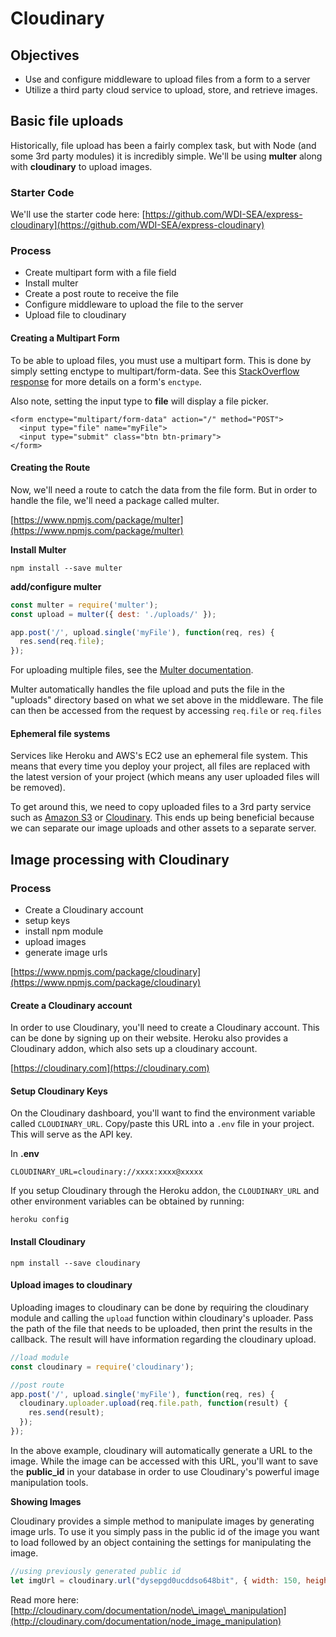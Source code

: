 # Cloudinary

## Objectives

* Use and configure middleware to upload files from a form to a server
* Utilize a third party cloud service to upload, store, and retrieve images.

## Basic file uploads

Historically, file upload has been a fairly complex task, but with Node \(and some 3rd party modules\) it is incredibly simple. We'll be using **multer** along with **cloudinary** to upload images.

### Starter Code

We'll use the starter code here: [https://github.com/WDI-SEA/express-cloudinary](https://github.com/WDI-SEA/express-cloudinary)

### Process

* Create multipart form with a file field
* Install multer
* Create a post route to receive the file
* Configure middleware to upload the file to the server
* Upload file to cloudinary

#### Creating a Multipart Form

To be able to upload files, you must use a multipart form. This is done by simply setting enctype to multipart/form-data. See this [StackOverflow response](http://stackoverflow.com/questions/4526273/what-does-enctype-multipart-form-data-mean) for more details on a form's `enctype`.

Also note, setting the input type to **file** will display a file picker.

```markup
<form enctype="multipart/form-data" action="/" method="POST">
  <input type="file" name="myFile">
  <input type="submit" class="btn btn-primary">
</form>
```

#### Creating the Route

Now, we'll need a route to catch the data from the file form. But in order to handle the file, we'll need a package called multer.

[https://www.npmjs.com/package/multer](https://www.npmjs.com/package/multer)

**Install Multer**

```text
npm install --save multer
```

**add/configure multer**

```javascript
const multer = require('multer');
const upload = multer({ dest: './uploads/' });

app.post('/', upload.single('myFile'), function(req, res) {
  res.send(req.file);
});
```

For uploading multiple files, see the [Multer documentation](https://www.npmjs.com/package/multer).

Multer automatically handles the file upload and puts the file in the "uploads" directory based on what we set above in the middleware. The file can then be accessed from the request by accessing `req.file` or `req.files`

#### Ephemeral file systems

Services like Heroku and AWS's EC2 use an ephemeral file system. This means that every time you deploy your project, all files are replaced with the latest version of your project \(which means any user uploaded files will be removed\).

To get around this, we need to copy uploaded files to a 3rd party service such as [Amazon S3](https://www.npmjs.com/package/s3) or [Cloudinary](http://cloudinary.com/). This ends up being beneficial because we can separate our image uploads and other assets to a separate server.

## Image processing with Cloudinary

### Process

* Create a Cloudinary account
* setup keys
* install npm module
* upload images
* generate image urls

[https://www.npmjs.com/package/cloudinary](https://www.npmjs.com/package/cloudinary)

#### Create a Cloudinary account

In order to use Cloudinary, you'll need to create a Cloudinary account. This can be done by signing up on their website. Heroku also provides a Cloudinary addon, which also sets up a cloudinary account.

[https://cloudinary.com](https://cloudinary.com)

#### Setup Cloudinary Keys

On the Cloudinary dashboard, you'll want to find the environment variable called `CLOUDINARY_URL`. Copy/paste this URL into a `.env` file in your project. This will serve as the API key.

In **.env**

```text
CLOUDINARY_URL=cloudinary://xxxx:xxxx@xxxxx
```

If you setup Cloudinary through the Heroku addon, the `CLOUDINARY_URL` and other environment variables can be obtained by running:

```text
heroku config
```

#### Install Cloudinary

```text
npm install --save cloudinary
```

#### Upload images to cloudinary

Uploading images to cloudinary can be done by requiring the cloudinary module and calling the `upload` function within cloudinary's uploader. Pass the path of the file that needs to be uploaded, then print the results in the callback. The result will have information regarding the cloudinary upload.

```javascript
//load module
const cloudinary = require('cloudinary');

//post route
app.post('/', upload.single('myFile'), function(req, res) {
  cloudinary.uploader.upload(req.file.path, function(result) {
    res.send(result);
  });
});
```

In the above example, cloudinary will automatically generate a URL to the image. While the image can be accessed with this URL, you'll want to save the **public\_id** in your database in order to use Cloudinary's powerful image manipulation tools.

**Showing Images**

Cloudinary provides a simple method to manipulate images by generating image urls. To use it you simply pass in the public id of the image you want to load followed by an object containing the settings for manipulating the image.

```javascript
//using previously generated public id
let imgUrl = cloudinary.url("dysepgd0ucddso648bit", { width: 150, height: 150, crop: 'crop', gravity: 'face', radius: 'max' });
```

Read more here: [http://cloudinary.com/documentation/node\_image\_manipulation](http://cloudinary.com/documentation/node_image_manipulation)

